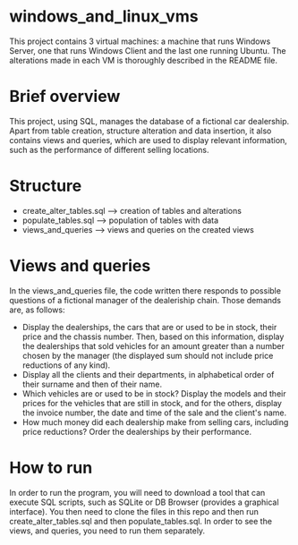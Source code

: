 # windows_and_linux_vms
This project contains 3 virtual machines: a machine that runs Windows Server, one that runs Windows Client and the last one running Ubuntu. The alterations made in each VM is thoroughly described in the README file.

# Brief overview
This project, using SQL, manages the database of a fictional car dealership. Apart from table creation, structure alteration and data insertion, it also contains views and queries, which are used to display relevant information, such as the performance of different selling locations. <br/>


# Structure
- create_alter_tables.sql --> creation of tables and alterations
- populate_tables.sql --> population of tables with data
- views_and_queries --> views and queries on the created views


# Views and queries
In the views_and_queries file, the code written there responds to possible questions of a fictional manager of the dealeriship chain. Those demands are, as follows:
- Display the dealerships, the cars that are or used to be in stock, their price and the chassis number. Then, based on this information, display the dealerships that sold vehicles for an amount greater than a number chosen by the manager (the displayed sum should not include price reductions of any kind).
- Display all the clients and their departments, in alphabetical order of their surname and then of their name.
- Which vehicles are or used to be in stock? Display the models and their prices for the vehicles that are still in stock, and for the others, display the invoice number, the date and time of the sale and the client's name.
- How much money did each dealership make from selling cars, including price reductions? Order the dealerships by their performance.
  

# How to run
In order to run the program, you will need to download a tool that can execute SQL scripts, such as SQLite or DB Browser (provides a graphical interface). You then need to clone the files in this repo and then run create_alter_tables.sql and then populate_tables.sql. In order to see the views, and queries, you need to run them separately.
